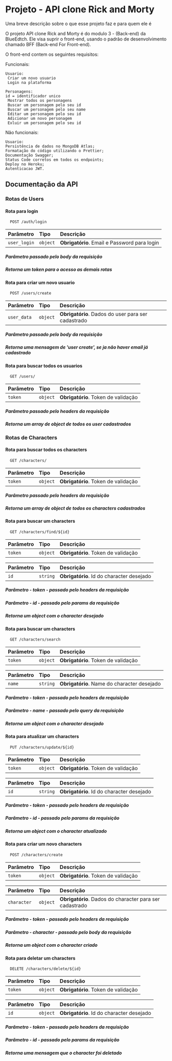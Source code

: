 # Projeto - API clone Rick and Morty

Uma breve descrição sobre o que esse projeto faz e para quem ele é

O projeto API clone Rick and Morty é do modulo 3 - (Back-end) da BlueEdtch. Ele visa suprir
o front-end, usando o padrão de desenvolvimento chamado BFF (Back-end For Front-end).

<p>O front-end contem os seguintes requisitos:</p>
<p>Funcionais:</p>

    Usuario:
     Criar um novo usuario
     Login na plataforma

    Personagens:
    id = identificador unico
     Mostrar todos os personagens
     Buscar um personagem pelo seu id
     Buscar um personagem pelo seu name
     Editar um personagem pelo seu id
     Adicionar um novo personagem
     Exluir um personagem pelo seu id

<p>Não funcionais:</p>

    Usuario:
    Persistência de dados no MongoDB Atlas;
    Formatação do código utilizando o Prettier;
    Documentação Swagger;
    Status Code corretos em todos os endpoints;
    Deploy no Heroku;
    Autenticacao JWT.

## Documentação da API

### Rotas de Users

#### Rota para login

```http
  POST /auth/login
```

| Parâmetro    | Tipo     | Descrição                                    |
| :----------- | :------- | :------------------------------------------- |
| `user_login` | `object` | **Obrigatório**. Email e Password para login |

##### Parâmetro passado pelo body da requisição

##### Retorna um token para o acesso as demais rotas

#### Rota para criar um novo usuario

```http
  POST /users/create
```

| Parâmetro   | Tipo     | Descrição                                          |
| :---------- | :------- | :------------------------------------------------- |
| `user_data` | `object` | **Obrigatório**. Dados do user para ser cadastrado |

##### Parâmetro passado pelo body da requisição

##### Retorna uma mensagem de 'user create', se ja não haver email já cadastrado

#### Rota para buscar todos os usuarios

```http
  GET /users/
```

| Parâmetro | Tipo     | Descrição                           |
| :-------- | :------- | :---------------------------------- |
| `token`   | `object` | **Obrigatório**. Token de validação |

##### Parâmetro passado pelo headers da requisição

##### Retorna um array de object de todos os user cadastrados

### Rotas de Characters

#### Rota para buscar todos os characters

```http
  GET /characters/
```

| Parâmetro | Tipo     | Descrição                           |
| :-------- | :------- | :---------------------------------- |
| `token`   | `object` | **Obrigatório**. Token de validação |

##### Parâmetro passado pelo headers da requisição

##### Retorna um array de object de todos os characters cadastrados

#### Rota para buscar um characters

```http
  GET /characters/find/${id}
```

| Parâmetro | Tipo     | Descrição                           |
| :-------- | :------- | :---------------------------------- |
| `token`   | `object` | **Obrigatório**. Token de validação |

| Parâmetro | Tipo     | Descrição                                 |
| :-------- | :------- | :---------------------------------------- |
| `id`      | `string` | **Obrigatório**. Id do character desejado |

##### Parâmetro - token - passado pelo headers da requisição

##### Parâmetro - id - passado pelo params da requisição

##### Retorna um object com o character desejado

#### Rota para buscar um characters

```http
  GET /characters/search
```

| Parâmetro | Tipo     | Descrição                           |
| :-------- | :------- | :---------------------------------- |
| `token`   | `object` | **Obrigatório**. Token de validação |

| Parâmetro | Tipo     | Descrição                                   |
| :-------- | :------- | :------------------------------------------ |
| `name`    | `string` | **Obrigatório**. Name do character desejado |

##### Parâmetro - token - passado pelo headers da requisição

##### Parâmetro - name - passado pelo query da requisição

##### Retorna um object com o character desejado

#### Rota para atualizar um characters

```http
  PUT /characters/update/${id}
```

| Parâmetro | Tipo     | Descrição                           |
| :-------- | :------- | :---------------------------------- |
| `token`   | `object` | **Obrigatório**. Token de validação |

| Parâmetro | Tipo     | Descrição                                 |
| :-------- | :------- | :---------------------------------------- |
| `id`      | `string` | **Obrigatório**. Id do character desejado |

##### Parâmetro - token - passado pelo headers da requisição

##### Parâmetro - id - passado pelo params da requisição

##### Retorna um object com o character atualizado

#### Rota para criar um novo characters

```http
  POST /characters/create
```

| Parâmetro | Tipo     | Descrição                           |
| :-------- | :------- | :---------------------------------- |
| `token`   | `object` | **Obrigatório**. Token de validação |

| Parâmetro   | Tipo     | Descrição                                               |
| :---------- | :------- | :------------------------------------------------------ |
| `character` | `object` | **Obrigatório**. Dados do character para ser cadastrado |

##### Parâmetro - token - passado pelo headers da requisição

##### Parâmetro - character - passado pelo body da requisição

##### Retorna um object com o character criado

#### Rota para deletar um characters

```http
  DELETE /characters/delete/${id}
```

| Parâmetro | Tipo     | Descrição                           |
| :-------- | :------- | :---------------------------------- |
| `token`   | `object` | **Obrigatório**. Token de validação |

| Parâmetro | Tipo     | Descrição                                 |
| :-------- | :------- | :---------------------------------------- |
| `id`      | `object` | **Obrigatório**. Id do character desejado |

##### Parâmetro - token - passado pelo headers da requisição

##### Parâmetro - id - passado pelo params da requisição

##### Retorna uma mensagem que o character foi deletado
